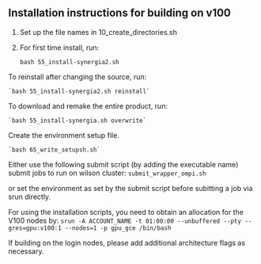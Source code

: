 ## Installation instructions for building on v100

1. Set up the file names in 10_create_directories.sh

2. For first time install, run:

    `bash 55_install-synergia2.sh`

To reinstall after changing the source, run:

    `bash 55_install-synergia2.sh reinstall`

To download and remake the entire product, run:

    `bash 55_install-synergia.sh overwrite`

Create the environment setup file.

    `bash 65_write_setupsh.sh`

Either use the following submit script (by adding the executable name) submit jobs to run on wilson cluster:
    `submit_wrapper_ompi.sh`

or set the environment as set by the submit script before subitting a job via srun directly. 

For using the installation scripts, you need to obtain an allocation for the V100 nodes by:
   `srun -A ACCOUNT_NAME -t 01:00:00 --unbuffered --pty --gres=gpu:v100:1 --nodes=1 -p gpu_gce /bin/bash`

If building on the login nodes, please add additional architecture flags as necessary.

